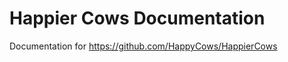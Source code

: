 ---
---

# Happier Cows Documentation

Documentation for <https://github.com/HappyCows/HappierCows>
